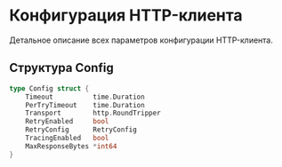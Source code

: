 # Конфигурация HTTP-клиента

Детальное описание всех параметров конфигурации HTTP-клиента.

## Структура Config

```go
type Config struct {
    Timeout          time.Duration
    PerTryTimeout    time.Duration
    Transport        http.RoundTripper
    RetryEnabled     bool
    RetryConfig      RetryConfig
    TracingEnabled   bool
    MaxResponseBytes *int64
}
